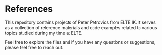# References

This repository contains projects of Peter Petrovics from ELTE IK. It serves as a collection of reference materials and code examples related to various topics studied during my time at ELTE.

Feel free to explore the files and if you have any questions or suggestions, please feel free to reach out.
